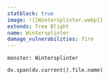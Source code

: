 ```yaml
---
statblock: true
image: ![[Wintersplinter.webp]]
extends: Tree Blight
name: Wintersplinter
damage_vulnerabilities: fire
---
```


```statblock
monster: Wintersplinter
```

```dataviewjs
dv.span(dv.current().file.name)
```